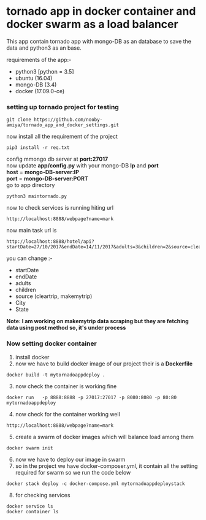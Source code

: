 
# tornado app in docker container and docker swarm as a load balancer


This app contain tornado app with mongo-DB as an database to save the data and python3 as an base.



requirements of the app:-


  * python3 [python = 3.5]
  * ubuntu (16.04)
  * mongo-DB (3.4)
  * docker (17.09.0-ce)


### setting up tornado project for testing
```
git clone https://github.com/nooby-amiya/tornado_app_and_docker_settings.git
```
now install all the requirement of the project
```
pip3 install -r req.txt
```
config mmongo db server at __port:27017__<br>
now update __app/config.py__ with your mongo-DB __Ip__ and __port__<br>
__host__ = __mongo-DB-server:IP__<br>
__port__ = __mongo-DB-server:PORT__<br>
go to app directory<br>

```
python3 maintornado.py
```  
now to check services is running hiting url <br>
```
http://localhost:8888/webpage?name=mark
```

now main task url is
```
http://localhost:8888/hotel/api?startDate=27/10/2017&endDate=14/11/2017&adults=3&children=2&source=cleartrip&City=Goa&State=Goa
```
you can change :-
  * startDate
  * endDate
  * adults
  * children
  * source (cleartrip, makemytrip)
  * City
  * State

__Note: I am working on  makemytrip data scraping but they are fetching data using post method so, it's under process__
### Now setting docker container

1. install docker
2. now we have to build docker image of our project their is a __Dockerfile__
```
docker build -t mytornadoappdeploy .
```
3. now check the container is working fine
```
docker run   -p 8888:8888 -p 27017:27017 -p 8080:8080 -p 80:80  mytornadoappdeploy
```
4. now check for the container working well
```
http://localhost:8888/webpage?name=mark
```
5. create a swarm of docker images which will balance load among them
```
docker swarm init
```
6. now we have to deploy our image in swarm 
7. so in the project we have docker-composer.yml, it contain all the setting required for swarm so we run the code below
```
docker stack deploy -c docker-compose.yml mytornadoappdeploystack
```
8. for checking services<br>
```
docker service ls
docker container ls
```
